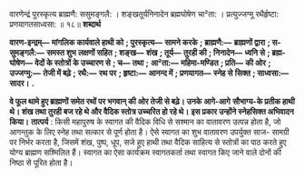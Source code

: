  

वारणेन्द्रं पुरस्कृत्य ब्राह्मणै: ससुमङ्गलै: । शङ्खतूर्यनिनादेन ब्रह्मघोषेण चा²ता: । प्रत्युज्जग्मू रथैर्हृष्टा: प्रणयागतसाध्वसा: ॥ १८॥ **शब्दार्थ** 

**वारण-इन्द्रम्—** **मांगलिक कार्यवाले हाथी को** **; पुरस्कृत्य—** **सामने करके** **; ब्राह्मणै:—** **ब्राह्मणों द्वारा** **; स-सुमङ्गलै:—** **समस्त शुभ** **लक्षणों सहित** **; शङ्ख—** **शंख** **; तूर्य—** **तुरही की** **; निनादेन—** **ध्वनि से** **; ब्रह्म-घोषेण—** **वेदों के स्तोत्रों के उच्चारण से** **; च—** **तथा** **;** **आ²ता:—** **महिमा-मण्डित** **; प्रति—** **की ओर** **; उज्जग्मु:—** **तेजी में बढ़े** **; रथै:—** **रथ पर** **; हृष्टा:—** **आनन्द में** **; प्रणयागत—** **स्नेह से** **सिक्त** **; साध्वसा:—** **सादर।** **.** 

**वे फूल थामे हुए ब्राह्मणों समेत रथों पर भगवान् की ओर तेजी से बढ़े। उनके आगे-आगे** **सौभाग्य-के प्रतीक हाथी थे। शंख तथा तुरही बज रहे थे और वैदिक स्तोत्र उच्चरित हो रहे थे।** **इस प्रकार उन्होंने स्नेहसिक्त अभिवादन किया।** **तात्पर्य** : किसी महापुरुष के स्वागत की वैदिक विधि से सश्मान का वातावरण उत्पन्न होता है, जो आगन्तुक के लिए स्नेह तथा सत्कार से पूर्ण होता है। ऐसे स्वागत का शुभ वातावरण उपर्युक्त साज- सामग्री पर निर्भर करता है, जिसमें शंख, पुष्प, धूप, सजे हुए हाथी तथा वैदिक साहित्य से स्तोत्रों का पाठ करते हुए योग्य ब्राह्मण सश्मिलित हैं। स्वागत का ऐसा कार्यक्रम स्वागतकर्ता तथा स्वागत किए जाने वाले दोनों की निष्ठा से पूरित होता है। 